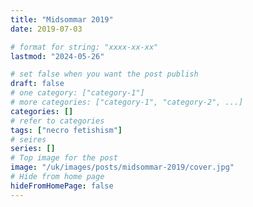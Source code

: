 ```yaml
---
title: "Midsommar 2019"
date: 2019-07-03

# format for string: "xxxx-xx-xx"
lastmod: "2024-05-26"

# set false when you want the post publish
draft: false
# one category: ["category-1"]
# more categories: ["category-1", "category-2", ...]
categories: []
# refer to categories
tags: ["necro fetishism"]
# seires
series: []
# Top image for the post
image: "/uk/images/posts/midsommar-2019/cover.jpg"
# Hide from home page
hideFromHomePage: false
---
```


<!--more-->
